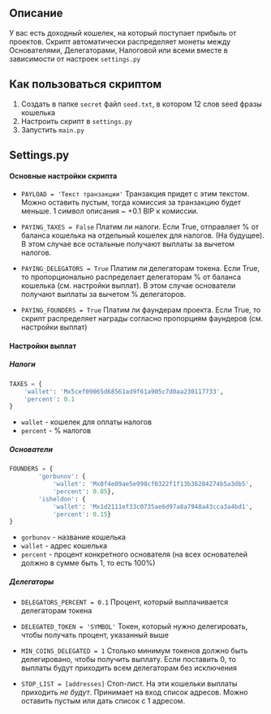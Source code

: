 ## Описание
У вас есть доходный кошелек, на который поступает прибыль от проектов. 
Скрипт автоматически распределяет монеты между Основателями, Делегаторами, Налоговой или всеми вместе в зависимости от настроек `settings.py`

## Как пользоваться скриптом
1. Создать в папке `secret` файл `seed.txt`, в котором 12 слов seed фразы кошелька
2. Настроить скрипт в `settings.py`
3. Запустить `main.py`


## Settings.py

#### Основные настройки скрипта
- `PAYLOAD = 'Текст транзакции'`
  Транзакция придет с этим текстом. Можно оставить пустым, тогда комиссия за транзакцию будет меньше. 1 символ описания ~ +0.1 BIP к комиссии.

- `PAYING_TAXES = False`
  Платим ли налоги. Если True, отправляет % от баланса кошелька на отдельный кошелек для налогов. (На будущее). В этом случае все остальные получают выплаты за вычетом налогов.

- `PAYING_DELEGATORS = True`
  Платим ли делегаторам токена. Если True, то пропорционально распределает делегаторам % от баланса кошелька (см. настройки выплат). В этом случае основатели получают выплаты за вычетом % делегаторов.

- `PAYING_FOUNDERS = True`
  Платим ли фаундерам проекта. Если True, то скрипт распределяет награды согласно пропорциям фаундеров (см. настройки выплат)


#### Настройки выплат
##### Налоги
```python
TAXES = {
    'wallet': 'Mx5cef09065d68561ad9f61a905c7d0aa230117733',
    'percent': 0.1
}
```
- `wallet` - кошелек для оплаты налогов
- `percent` - % налогов

##### Основатели
```python
FOUNDERS = {
        'gorbunov': {
            'wallet': 'Mx0f4e09ae5e998cf0322f1f13b36284274b5a3db5',
            'percent': 0.85},
        'isheldon': {
            'wallet': 'Mx1d2111ef33c0735ae6d97a8a7948a43cca3a4bd1',
            'percent': 0.15}
}
```
- `gorbunov` - название кошелька
- `wallet` - адрес кошелька
- `percent` - процент конкретного основателя (на всех основателей должно в сумме быть 1, то есть 100%)

##### Делегаторы
- `DELEGATORS_PERCENT = 0.1`
  Процент, который выплачивается делегаторам токена

- `DELEGATED_TOKEN = 'SYMBOL'`
  Токен, который нужно делегировать, чтобы получать процент, указанный выше

- `MIN_COINS_DELEGATED = 1`
  Столько минимум токенов должно быть делегировано, чтобы получить выплату. Если поставить 0, то выплаты будут приходить всем делегаторам без исключения

- `STOP_LIST = [addresses]`
  Стоп-лист. На эти кошельки выплаты приходить *не будут*. Принимает на вход список адресов. Можно оставить пустым  или дать список с 1 адресом.

